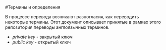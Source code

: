 #Термины и определения

В процессе перевода возникают разногласия, как переводить некоторые термины. Этот документ описывает принятые в рамках этого репозитория
переводы англоязычных терминов.

* *private key* - закрытый ключ
* *public key* - открытый ключ
